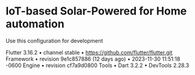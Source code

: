 # IoT-based Solar-Powered for Home automation
Use this configuration for development

Flutter 3.16.2 • channel stable • https://github.com/flutter/flutter.git
Framework • revision 9e1c857886 (12 days ago) • 2023-11-30 11:51:18 -0600
Engine • revision cf7a9d0800
Tools • Dart 3.2.2 • DevTools 2.28.3


